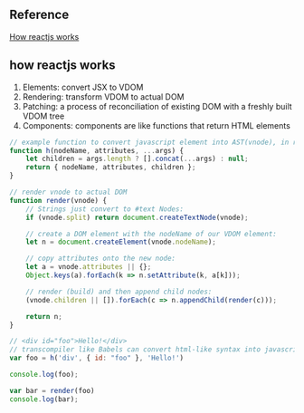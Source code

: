 ## Reference
[How reactjs works](https://medium.com/@sweetpalma/gooact-react-in-160-lines-of-javascript-44e0742ad60f)

## how reactjs works
1. Elements: convert JSX to VDOM
2. Rendering: transform VDOM to actual DOM
3. Patching: a process of reconciliation of existing DOM with a freshly built VDOM tree
4. Components: components are like functions that return HTML elements
```javascript
// example function to convert javascript element into AST(vnode), in reactJs it is `React.createElement`
function h(nodeName, attributes, ...args) {
    let children = args.length ? [].concat(...args) : null;
    return { nodeName, attributes, children };
}

// render vnode to actual DOM
function render(vnode) {
    // Strings just convert to #text Nodes:
    if (vnode.split) return document.createTextNode(vnode);

    // create a DOM element with the nodeName of our VDOM element:
    let n = document.createElement(vnode.nodeName);

    // copy attributes onto the new node:
    let a = vnode.attributes || {};
    Object.keys(a).forEach(k => n.setAttribute(k, a[k]));

    // render (build) and then append child nodes:
    (vnode.children || []).forEach(c => n.appendChild(render(c)));

    return n;
}

// <div id="foo">Hello!</div>
// transcompiler like Babels can convert html-like syntax into javascript-like syntax
var foo = h('div', { id: "foo" }, 'Hello!')

console.log(foo);

var bar = render(foo)
console.log(bar);
```